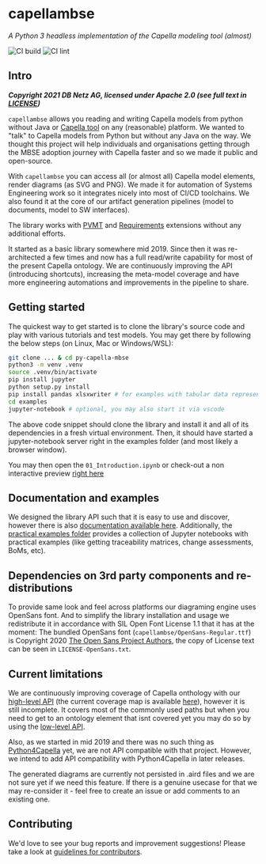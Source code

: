 # capellambse

*A Python 3 headless implementation of the Capella modeling tool (almost)*

![CI build](https://github.com/DSD-DBS/py-capella-mbse/actions/workflows/build-test-publish.yml/badge.svg)
![CI lint](https://github.com/DSD-DBS/py-capella-mbse/actions/workflows/lint.yml/badge.svg)

## Intro

***Copyright 2021 DB Netz AG, licensed under Apache 2.0 (see full text in [LICENSE](https://github.com/DSD-DBS/py-capellambse/blob/master/LICENSE))***

`capellambse` allows you reading and writing Capella models from python without Java or [Capella tool](https://www.eclipse.org/capella/) on any (reasonable) platform. We wanted to "talk" to Capella models from Python but without any Java on the way. We thought this project will help individuals and organisations getting through the MBSE adoption journey with Capella faster and so we made it public and open-source.

With `capellambse` you can access all (or almost all) Capella model elements, render diagrams (as SVG and PNG). We made it for automation of Systems Engineering work so it integrates nicely into most of CI/CD toolchains. We also found it at the core of our artifact generation pipelines (model to documents, model to SW interfaces).

The library works with [PVMT](https://www.eclipse.org/capella/addons.html) and [Requirements](https://github.com/eclipse/capella-requirements-vp) extensions without any additional efforts.

It started as a basic library somewhere mid 2019. Since then it was re-architected a few times and now has a full read/write capability for most of the present Capella ontology. We are continuously improving the API (introducing shortcuts), increasing the meta-model coverage and have more engineering automations and improvements in the pipeline to share.

## Getting started

The quickest way to get started is to clone the library's source code and play with various tutorials and test models.
You may get there by following the below steps (on Linux, Mac or Windows/WSL):

```bash
git clone ... & cd py-capella-mbse
python3 -m venv .venv
source .venv/bin/activate
pip install jupyter
python setup.py install
pip install pandas xlsxwriter # for examples with tabular data representationss
cd examples
jupyter-notebook # optional, you may also start it via vscode
```

The above code snippet should clone the library and install it and all of its dependencies in a fresh virtual environment. Then, it should have started a jupyter-notebook server right in the examples folder (and most likely a browser window).

You may then open the `01_Introduction.ipynb` or check-out a non interactive preview [right here](https://github.com/DSD-DBS/py-capellambse/blob/master/examples/01_Introduction.ipynb)

## Documentation and examples

We designed the library API such that it is easy to use and discover, however there is also [documentation available here](https://dsd-dbs.github.io/py-capellambse/). Additionally, the [practical examples folder](https://github.com/DSD-DBS/py-capellambse/blob/master/examples/) provides a collection of Jupyter notebooks with practical examples (like getting traceability matrices, change assessments, BoMs, etc).

## Dependencies on 3rd party components and re-distributions

To provide same look and feel across platforms our diagraming engine uses OpenSans font. And to simplify the library installation and usage we redistribute it in accordance with SIL Open Font License 1.1 that it has at the moment: The bundled OpenSans font (`capellambse/OpenSans-Regular.ttf`) is
Copyright 2020 [The Open Sans Project Authors](https://github.com/googlefonts/opensans), the copy of License text can be seen in `LICENSE-OpenSans.txt`.

## Current limitations

We are continuously improving coverage of Capella onthology with our [high-level API](#TODO) (the current coverage map is available [here](#TODO)), however it is still incomplete. It covers most of the commonly used paths but when you need to get to an ontology element that isnt covered yet you may do so by using the [low-level API](##TODO).

Also, as we started in mid 2019 and there was no such thing as [Python4Capella](https://github.com/labs4capella/python4capella) yet, we are not API compatible with that project. However, we intend to add API compatibility with Python4Capella in later releases.

The generated diagrams are currently not persisted in .aird files and we are not sure yet if we need this feature. If there is a genuine usecase for that we may re-consider it - feel free to create an issue or add comments to an existing one.

## Contributing

We'd love to see your bug reports and improvement suggestions! Please take a look at [guidelines for contributors](https://github.com/DSD-DBS/py-capellambse/blob/master/CONTRIBUTING.md).
